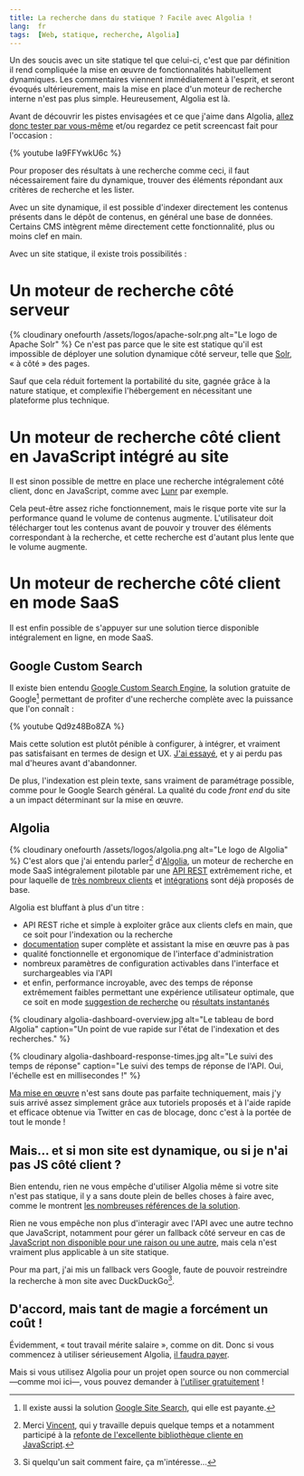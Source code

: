 ```yaml
---
title: La recherche dans du statique ? Facile avec Algolia !
lang:  fr
tags:  [Web, statique, recherche, Algolia]
---
```


Un des soucis avec un site statique tel que celui-ci, c'est que par définition il rend compliquée la mise en œuvre de fonctionnalités habituellement dynamiques. Les commentaires viennent immédiatement à l'esprit, et seront évoqués ultérieurement, mais la mise en place d'un moteur de recherche interne n'est pas plus simple. Heureusement, Algolia est là.

Avant de découvrir les pistes envisagées et ce que j'aime dans Algolia, [allez donc tester par vous-même](/recherche.html) et/ou regardez ce petit screencast fait pour l'occasion :

{% youtube Ia9FFYwkU6c %}

Pour proposer des résultats à une recherche comme ceci, il faut nécessairement faire du dynamique, trouver des éléments répondant aux critères de recherche et les lister.

Avec un site dynamique, il est possible d'indexer directement les contenus présents dans le dépôt de contenus, en général une base de données. Certains CMS intègrent même directement cette fonctionnalité, plus ou moins clef en main.

Avec un site statique, il existe trois possibilités :

# Un moteur de recherche côté serveur

{% cloudinary onefourth /assets/logos/apache-solr.png alt="Le logo de Apache Solr" %}
Ce n'est pas parce que le site est statique qu'il est impossible de déployer une solution dynamique côté serveur, telle que [Solr](http://lucene.apache.org/solr/), « à côté » des pages.

Sauf que cela réduit fortement la portabilité du site, gagnée grâce à la nature statique, et complexifie l'hébergement en nécessitant une plateforme plus technique.

# Un moteur de recherche côté client en JavaScript intégré au site

Il est sinon possible de mettre en place une recherche intégralement côté client, donc en JavaScript, comme avec [Lunr](http://lunrjs.com/) par exemple.

Cela peut-être assez riche fonctionnement, mais le risque porte vite sur la performance quand le volume de contenus augmente. L'utilisateur doit télécharger tout les contenus avant de pouvoir y trouver des éléments correspondant à la recherche, et cette recherche est d'autant plus lente que le volume augmente.

# Un moteur de recherche côté client en mode SaaS

Il est enfin possible de s'appuyer sur une solution tierce disponible intégralement en ligne, en mode SaaS.

## Google Custom Search

Il existe bien entendu [Google Custom Search Engine](https://developers.google.com/custom-search/docs/overview), la solution gratuite de Google[^gss] permettant de profiter d'une recherche complète avec la puissance que l'on connaît :

{% youtube Qd9z48Bo8ZA %}

[^gss]: Il existe aussi la solution [Google Site Search](https://www.google.com/work/search/products/gss.html), qui elle est payante.

Mais cette solution est plutôt pénible à configurer, à intégrer, et vraiment pas satisfaisant en termes de design et UX. [J'ai essayé](https://cse.google.com/cse/publicurl?cx=013671593275354155634:byyvkk_5xf0), et y ai perdu pas mal d'heures avant d'abandonner.

De plus, l'indexation est plein texte, sans vraiment de paramétrage possible, comme pour le Google Search général. La qualité du code *front end* du site a un impact déterminant sur la mise en œuvre.

## Algolia

{% cloudinary onefourth /assets/logos/algolia.png alt="Le logo de Algolia" %}
C'est alors que j'ai entendu parler[^vvo] d'[Algolia](https://www.algolia.com/), un moteur de recherche en mode SaaS intégralement pilotable par une [API REST](https://www.algolia.com/doc/rest_api) extrêmement riche, et pour laquelle de [très nombreux clients](https://www.algolia.com/doc/apiclients) et [intégrations](https://www.algolia.com/doc/integrations) sont déjà proposés de base.

[^vvo]: Merci [Vincent](https://twitter.com/zeroload), qui y travaille depuis quelque temps et a notamment participé à la [refonte de l'excellente bibliothèque cliente en JavaScript](https://blog.algolia.com/modern-javascript-libraries-the-isomorphic-way/).

Algolia est bluffant à plus d'un titre :

- API REST riche et simple à exploiter grâce aux clients clefs en main, que ce soit pour l'indexation ou la recherche
- [documentation](https://www.algolia.com/doc/getting-started) super complète et assistant la mise en œuvre pas à pas
- qualité fonctionnelle et ergonomique de l'interface d'administration
- nombreux paramètres de configuration activables dans l'interface et surchargeables via l'API
- et enfin, performance incroyable, avec des temps de réponse extrêmement faibles permettant une expérience utilisateur optimale, que ce soit en mode [suggestion de recherche](https://www.algolia.com/doc/tutorials/auto-complete) ou [résultats instantanés](https://www.algolia.com/doc/tutorials/instant-search)

{% cloudinary algolia-dashboard-overview.jpg alt="Le tableau de bord Algolia" caption="Un point de vue rapide sur l'état de l'indexation et des recherches." %}

{% cloudinary algolia-dashboard-response-times.jpg alt="Le suivi des temps de réponse" caption="Le suivi des temps de réponse de l'API. Oui, l'échelle est en millisecondes !" %}

[Ma mise en œuvre](https://github.com/nhoizey/nicolas-hoizey.com/blob/master/recherche.html) n'est sans doute pas parfaite techniquement, mais j'y suis arrivé assez simplement grâce aux tutoriels proposés et à l'aide rapide et efficace obtenue via Twitter en cas de blocage, donc c'est à la portée de tout le monde !

## Mais… et si mon site est dynamique, ou si je n'ai pas JS côté client ?

Bien entendu, rien ne vous empêche d'utiliser Algolia même si votre site n'est pas statique, il y a sans doute plein de belles choses à faire avec, comme le montrent [les nombreuses références de la solution](https://www.algolia.com/customers).

Rien ne vous empêche non plus d'interagir avec l'API avec une autre techno que JavaScript, notamment pour gérer un fallback côté serveur en cas de [JavaScript non disponible pour une raison ou une autre](http://christianheilmann.com/2011/12/06/that-javascript-not-available-case/), mais cela n'est vraiment plus applicable à un site statique.

Pour ma part, j'ai mis un fallback vers Google, faute de pouvoir restreindre la recherche à mon site avec DuckDuckGo[^ddg].

[^ddg]: Si quelqu'un sait comment faire, ça m'intéresse…

## D'accord, mais tant de magie a forcément un coût !

Évidemment, « tout travail mérite salaire », comme on dit. Donc si vous commencez à utiliser sérieusement Algolia, [il faudra payer](https://www.algolia.com/pricing).

Mais si vous utilisez Algolia pour un projet open source ou non commercial —comme moi ici—, vous pouvez demander à [l'utiliser gratuitement](https://www.algolia.com/doc/faq#?category=subscription-and-payments&item=473648940) !
